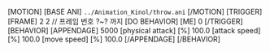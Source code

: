 [MOTION]
[BASE ANI] `../Animation_Kinol/throw.ani`
[/MOTION]
[TRIGGER]
[FRAME] 2 2 // 프레임 번호 ?~? 까지
[DO BEHAVIOR] [ME] 0
[/TRIGGER]
[BEHAVIOR]
	[APPENDAGE] 5000
		[physical attack] [%] 100.0
		[attack speed] [%] 100.0 
		[move speed] [%] 100.0
	[/APPENDAGE]
[/BEHAVIOR]